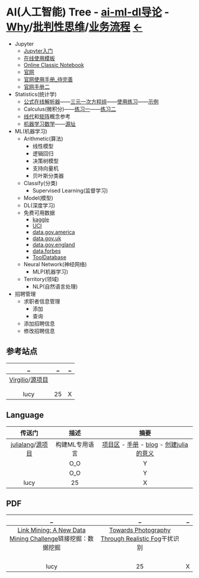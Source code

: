 

  <link rel="stylesheet" href="../../js/JQuery/treeview/jquery.treeview.css" type="text/css"/>
  <!--screen.css不要也可以-->
  <link rel="stylesheet" href="../../js/JQuery/treeview/screen.css" type="text/css"/>

  <script src="../../js/JQuery/jquery.min.js"></script>
  <!--jquery.cookie.js不要也可以-->
  <script src="../../js/JQuery/treeview/jquery.cookie.js"></script>
  <script src="../../js/JQuery/treeview/jquery.treeview.js" type="text/javascript"></script>

  <script type="text/javascript">
      $(document).ready(function(){
          $("#treeview").treeview({
              toggle: function() {
                  console.log("%s was toggled.", $(this).find(">span").text());
              }
          });
      });
  </script>


# AI(人工智能) Tree - [ai-ml-dl导论](https://github.com/neomatrix369/awesome-ai-ml-dl/blob/master/README-details.md#data) - [Why](https://en.wikipedia.org/wiki/Five_whys)/[批判性思维](https://www.callingbullshit.org/)/[业务流程](https://virgili0.github.io/Virgilio/paradiso/what-do-i-need-for-ml.html#the-three-elements) [←](index.md)

  <div id="main">
    <ul id="treeview" class="filetree">       
        <li><span class="folder">Jupyter</span>
            <ul>
                <li><span class="file"><a href="https://www.dataquest.io/blog/jupyter-notebook-tutorial/">Jupyter入门</a></span></li>
                <li><span class="file"><a href="https://jupyter.org/try">在线使用模板</a></span></li>
                <li><span class="file"><a href="https://hub.gke2.mybinder.org/user/ipython-ipython-in-depth-r7m1md4e/notebooks/binder/Index.ipynb"> Online Classic Notebook</a></span></li>
                <li><span class="file"><a href="https://jupyter.org/">官网</a></span></li>
                <li><span class="file"><a href="https://github.com/jupyter-guide/jupyter-guide">官网使用手册_待完善</a></span></li>
                <li><span class="file"><a href="https://github.com/jupyter-guide/ten-rules-jupyter">官网手册二</a></span></li>
            </ul>
        </li>        
        <li><span class="folder">Statistics(统计学)</span>
            <ul>
              <li><span class="file"><a href="https://www.wolframalpha.com/">公式在线解析器</a>——<a href="https://www.wolframalpha.com/widgets/view.jsp?id=54af80f0c43c8717d710f39be0642aaa">三元一次方程组</a>——<a href="https://www.wolframalpha.com/problem-generator/">使用练习</a>——<a href="https://www.wolframalpha.com/input/?i=plot%28+%2830+-+1%29+%2F+%28t+%2B+2%29%5E1.8%2C++%2860+-+1%29+%2F+%28t+%2B+2%29%5E1.8%2C+%28200+-+1%29+%2F+%28t+%2B+2%29%5E1.8+%29+where+t%3D0..24">示例</a></span></li>
              <li><span class="file">Calculus(微积分)——<a href="https://www.math.mcgill.ca/rags/JAC/dobson/dobson.html">练习一</a>——<a href="https://tutorial.math.lamar.edu/Problems/CalcI/CalcI.aspx">练习二</a></span></li>
              <li><span class="file"><a href="http://immersivemath.com/ila/index.html">线代</a>和<a href="https://textbooks.math.gatech.edu/ila/index.html">矩阵</a>概念参考</span></li>
              <li><span class="file"><a href="https://mml-book.github.io/">机器学习数学</a>——<a href="https://github.com/mml-book/mml-book.github.io">源址</a></span></li>
            </ul>
        </li>      
        <li><span class="folder">ML(机器学习)</span>
            <ul>
                <li><span class="file">Arithmetic(算法)</span>
                    <ul>
                        <li><span class="file">线性模型</span></li>
                        <li><span class="file">逻辑回归</span></li>
                        <li><span class="file">决策树模型</span></li>
                        <li><span class="file">支持向量机</span></li>
                        <li><span class="file">贝叶斯分类器</span></li>
                    </ul>
                </li>                  
                <li><span class="file">Classify(分类)</span>
                    <ul>
                        <li><span class="file">Supervised Learning(监督学习)</span></li>
                    </ul>
                </li>                  
                <li><span class="file">Model(模型)</span></li>
                <li><span class="file">DL(深度学习)</span></li>
                <li><span class="file">免费可用数据</span>
                    <ul>
                        <li><span class="file"><a href="https://www.kaggle.com/">kaggle</a></span></li>
                        <li><span class="file"><a href="https://archive.ics.uci.edu/ml/index.php">UCI</a></span></li>
                        <li><span class="file"><a href="https://www.data.gov/">data.gov.america</a></span></li>
                        <li><span class="file"><a href="https://data.gov.uk/">data.gov.uk</a></span></li>
                        <li><span class="file"><a href="https://data.europa.eu/euodp/en/data/">data.gov.england</a></span></li>
                        <li><span class="file"><a href="https://www.forbes.com/sites/bernardmarr/2016/02/12/big-data-35-brilliant-and-free-data-sources-for-2016/?sh=426d974db54d">data.forbes</a>
                          </span></li>
                        <li><span class="file"><a href="https://wiki.digitalmethods.net/Dmi/ToolDatabase">ToolDatabase</a></span></li>
                    </ul>
                </li>                  
                <li><span class="file">Neural Network(神经网络)</span>
                    <ul>
                        <li><span class="file">MLP(机器学习)</span></li>
                    </ul>
                </li>                  
                <li><span class="file">Territory(领域)</span>
                    <ul>
                        <li><span class="file">NLP(自然语言处理)</span></li>
                    </ul>
                </li>                  
            </ul>
        </li>      
        <li><span class="folder">招聘管理</span>
            <ul id="tree">
                <li><span class="folder">求职者信息管理</span>
                    <ul>
                        <li><span class="file">添加</span></li>
                        <li><span class="file">查询</span></li>
                    </ul>
                </li>
                <li><span class="file">添加招聘信息</span></li>
                <li><span class="file">修改招聘信息</span></li>
            </ul>
        </li>
    </ul>
  </div>

## 参考站点

| _ | _ | _ |
|:---:|:---:|:---:|
| [Virgilio](https://virgili0.github.io/Virgilio/)/[源项目](https://github.com/virgili0/Virgilio) | []() | []() |
| []() | []() | []() |
| []() | []() | []() |
| lucy | 25 | X |

## Language

| 传送门 | 描述 | 摘要 |
|:---:|:---:|:---:|
| [julialang](https://julialang.org/)/[源项目](https://github.com/JuliaLang/julia) | 构建ML专用语言 | [项目区](https://github.com/JuliaLang) - [手册](https://docs.julialang.org/en/v1/) - [blog](https://julialang.org/blog/) - [创建julia的意义](https://julialang.org/blog/2017/12/ml-pl-cn/#%E4%B8%BA%E4%BB%80%E4%B9%88%E8%A6%81%E5%88%9B%E9%80%A0%E4%B8%80%E4%B8%AA%E6%96%B0%E8%AF%AD%E8%A8%80) |
| []() | O_O | Y |
| []() | O_O | Y |
| lucy | 25 | X |

## PDF

| _ | _ | _ |
|:---:|:---:|:---:|
| [Link Mining: A New Data Mining Challenge](https://citeseerx.ist.psu.edu/viewdoc/download?doi=10.1.1.93.1976&rep=rep1&type=pdf)链接挖掘：数据挖掘 | [Towards Photography Through Realistic Fog](https://web.media.mit.edu/~guysatat/fog/materials/TowardsPhotographyThroughRealisticFog.pdf)干扰识别 | []() |
| []() | []() | []() |
| []() | []() | []() |
| []() | []() | []() |
| []() | []() | []() |
| lucy | 25 | X |



